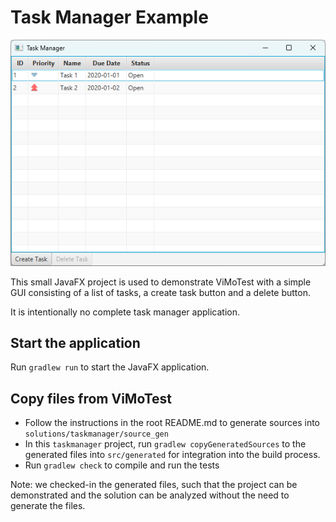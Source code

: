 # Task Manager Example

![Task Manager Example](screenshots/task_manager_gui.png)

This small JavaFX project is used to demonstrate ViMoTest with a simple GUI consisting of a list of tasks, a create task button and a delete button.

It is intentionally no complete task manager application.

## Start the application

Run `gradlew run` to start the JavaFX application.

## Copy files from ViMoTest

* Follow the instructions in the root README.md to generate sources into `solutions/taskmanager/source_gen`
* In this `taskmanager` project, run `gradlew copyGeneratedSources` to the generated files into `src/generated` for integration into the build process.
* Run `gradlew check` to compile and run the tests

Note: we checked-in the generated files, such that the project can be demonstrated and the solution can be analyzed without the need to generate the files.
